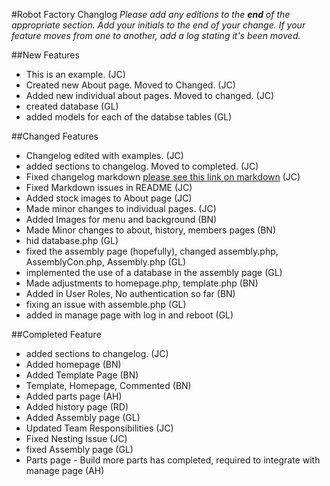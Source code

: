 #Robot Factory Changlog
_Please add any editions to the __end__ of the appropriate section. Add your initials to the end of your change._
_If your feature moves from one to another, add a log stating it's been moved._

##New Features
* This is an example. (JC)
* Created new About page. Moved to Changed. (JC)
* Added new individual about pages. Moved to changed. (JC)
* created database (GL)
* added models for each of the databse tables (GL)

##Changed Features
* Changelog edited with examples. (JC)
* added sections to changelog. Moved to completed. (JC)
* Fixed changelog markdown [please see this link on markdown](https://guides.github.com/features/mastering-markdown/) (JC)
* Fixed Markdown issues in README (JC)
* Added stock images to About page (JC)
* Made minor changes to individual pages. (JC)
* Added Images for menu and background (BN)
* Made Minor changes to about, history, members pages (BN)
* hid database.php (GL)
* fixed the assembly page (hopefully), changed assembly.php, AssemblyCon.php, Assembly.php (GL)
* implemented the use of a database in the assembly page (GL)
* Made adjustments to homepage.php, template.php (BN)
* Added in User Roles, No authentication so far (BN)
* fixing an issue with assemble.php (GL)
* added in manage page with log in and reboot (GL)


##Completed Feature
* added sections to changelog. (JC)
* Added homepage (BN)
* Added Template Page (BN)
* Template, Homepage, Commented (BN)
* Added parts page (AH)
* Added history page (RD)
* Added Assembly page (GL)
* Updated Team Responsibilities (JC)
* Fixed Nesting Issue (JC)
* fixed Assembly page (GL)
* Parts page - Build more parts has completed, required to integrate with manage page (AH)